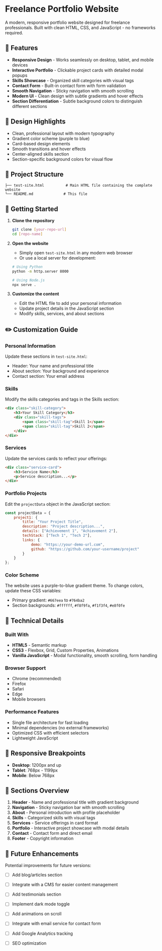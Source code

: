 # Freelance Portfolio Website

A modern, responsive portfolio website designed for freelance professionals. Built with clean HTML, CSS, and JavaScript - no frameworks required.

## 🌟 Features

- **Responsive Design** - Works seamlessly on desktop, tablet, and mobile devices
- **Interactive Portfolio** - Clickable project cards with detailed modal popups
- **Skills Showcase** - Organized skill categories with visual tags
- **Contact Form** - Built-in contact form with form validation
- **Smooth Navigation** - Sticky navigation with smooth scrolling
- **Modern UI** - Clean design with subtle gradients and hover effects
- **Section Differentiation** - Subtle background colors to distinguish different sections

## 🎨 Design Highlights

- Clean, professional layout with modern typography
- Gradient color scheme (purple to blue)
- Card-based design elements
- Smooth transitions and hover effects
- Center-aligned skills section
- Section-specific background colors for visual flow

## 📁 Project Structure

```
├── test-site.html          # Main HTML file containing the complete website
└── README.md              # This file
```

## 🚀 Getting Started

1. **Clone the repository**
   ```bash
   git clone [your-repo-url]
   cd [repo-name]
   ```

2. **Open the website**
   - Simply open `test-site.html` in any modern web browser
   - Or use a local server for development:
   ```bash
   # Using Python
   python -m http.server 8000
   
   # Using Node.js
   npx serve .
   ```

3. **Customize the content**
   - Edit the HTML file to add your personal information
   - Update project details in the JavaScript section
   - Modify skills, services, and about sections

## ✏️ Customization Guide

### Personal Information
Update these sections in `test-site.html`:
- Header: Your name and professional title
- About section: Your background and experience
- Contact section: Your email address

### Skills
Modify the skills categories and tags in the Skills section:
```html
<div class="skill-category">
    <h3>Your Skill Category</h3>
    <div class="skill-tags">
        <span class="skill-tag">Skill 1</span>
        <span class="skill-tag">Skill 2</span>
    </div>
</div>
```

### Services
Update the services cards to reflect your offerings:
```html
<div class="service-card">
    <h3>Service Name</h3>
    <p>Service description...</p>
</div>
```

### Portfolio Projects
Edit the `projectData` object in the JavaScript section:
```javascript
const projectData = {
    project1: {
        title: "Your Project Title",
        description: "Project description...",
        details: ["Achievement 1", "Achievement 2"],
        techStack: ["Tech 1", "Tech 2"],
        links: {
            demo: "https://your-demo-url.com",
            github: "https://github.com/your-username/project"
        }
    }
};
```

### Color Scheme
The website uses a purple-to-blue gradient theme. To change colors, update these CSS variables:
- Primary gradient: `#667eea` to `#764ba2`
- Section backgrounds: `#ffffff`, `#f8f9fa`, `#f1f3f4`, `#e8f0fe`

## 🔧 Technical Details

### Built With
- **HTML5** - Semantic markup
- **CSS3** - Flexbox, Grid, Custom Properties, Animations
- **Vanilla JavaScript** - Modal functionality, smooth scrolling, form handling

### Browser Support
- Chrome (recommended)
- Firefox
- Safari
- Edge
- Mobile browsers

### Performance Features
- Single file architecture for fast loading
- Minimal dependencies (no external frameworks)
- Optimized CSS with efficient selectors
- Lightweight JavaScript

## 📱 Responsive Breakpoints

- **Desktop**: 1200px and up
- **Tablet**: 768px - 1199px
- **Mobile**: Below 768px

## 🎯 Sections Overview

1. **Header** - Name and professional title with gradient background
2. **Navigation** - Sticky navigation bar with smooth scrolling
3. **About** - Personal introduction with profile placeholder
4. **Skills** - Categorized skills with visual tags
5. **Services** - Service offerings in card format
6. **Portfolio** - Interactive project showcase with modal details
7. **Contact** - Contact form and direct email
8. **Footer** - Copyright information

## 🚧 Future Enhancements

Potential improvements for future versions:
- [ ] Add blog/articles section
- [ ] Integrate with a CMS for easier content management
- [ ] Add testimonials section
- [ ] Implement dark mode toggle
- [ ] Add animations on scroll
- [ ] Integrate with email service for contact form
- [ ] Add Google Analytics tracking
- [ ] SEO optimization


